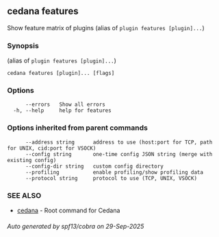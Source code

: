## cedana features

Show feature matrix of plugins (alias of `plugin features [plugin]...`)

### Synopsis

 (alias of `plugin features [plugin]...`)

```
cedana features [plugin]... [flags]
```

### Options

```
      --errors   Show all errors
  -h, --help     help for features
```

### Options inherited from parent commands

```
      --address string      address to use (host:port for TCP, path for UNIX, cid:port for VSOCK)
      --config string       one-time config JSON string (merge with existing config)
      --config-dir string   custom config directory
      --profiling           enable profiling/show profiling data
      --protocol string     protocol to use (TCP, UNIX, VSOCK)
```

### SEE ALSO

* [cedana](cedana.md)	 - Root command for Cedana

###### Auto generated by spf13/cobra on 29-Sep-2025
